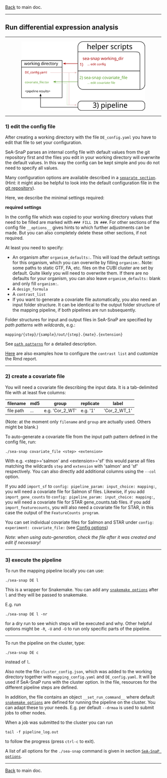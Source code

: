[Back](../README.html) to main doc.

---

Run differential expression analysis
------------------------------------

---

<p align="center">
  <img width="400" src="pictures/run_pipeline/run_DE.svg" />
</p>

---

### 1) edit the config file

After creating a working directory with the file `DE_config.yaml` you have to edit that file to set your configuration.

SeA-SnaP parses an internal config file with default values from the git repository first and the files you edit in your working directory will overwrite the default values.
In this way the config can be kept simple and you do not need to specify all values.

Many configuration options are available described in a [`separate section`](../config_options.html).
(Hint: it might also be helpful to look into the default configuration file in the [git repository](../defaults/DE_config_defaults.yaml)).

Here, we describe the minimal settings required:

**required settings**

In the config file which was copied to your working directory values that need to be filled are marked with `### FILL IN ###`.
For other sections of the config file `__options__` gives hints to which further adjustments can be made.
But you can also completely delete these other sections, if not required.

At least you need to specify:

- An organism after `organism_defaults:`. This will load the default settings for this organism, which you can overwrite by filling `organism:`. Note: some paths to static GTF, FA, etc. files on the CUBI cluster are set by default. Quite likely you will need to overwrite them. If there are no defaults for your organism, you can also leave `organism_defaults:` blank and only fill `organism:`.
- A `design_formula`
- A `contrast_list`
- If you want to generate a covariate file automatically, you also need an input folder structure. It can be identical to the output folder structure of the mapping pipeline, if both pipelines are run subsequently.

Folder structures for input and output files in SeA-SnaP are specified by *path patterns with wildcards*, e.g.:

```
mapping/{step}/{sample}/out/{step}.{mate}.{extension}
```

See [`path patterns`](path_patterns.html) for a detailed description.

[Here](path_patterns.html) are also examples how to configure the `contrast list` and customize the Rmd report.

---

### 2) create a covariate file

You will need a covariate file describing the input data.
It is a tab-delimited file with at least five columns:

| filename  | md5 |   group         | replicate   |      label    |
| --------- | --- | --------------- | ----------- | ------------- |
| file path | ... | e.g. 'Cor_2_WT' | e.g.    '1' |  'Cor_2_WT_1' |

(Note: at the moment only `filename` and `group` are actually used. Others might be blank.)

To auto-generate a covariate file from the input path pattern defined in the config file, run:

```
./sea-snap covariate_file <step> <extension>
```

With e.g. \<step\>='salmon' and \<extension\>='sf' this would parse all files matching the wildcards `step` and `extension` with 'salmon' and 'sf' respectively.
You can also directly add additional columns using the `--col` option.

If you add `import_sf` to `config: pipeline_param: input_choice: mapping:`, you will need a covariate file for Salmon sf files. 
Likewise, if you add `import_gene_counts` to `config: pipeline_param: input_choice: mapping:`, you will need a covariate file for STAR gene_counts.tab files.
if you add `import_featurecounts`, you will also need a covariate file for STAR, in this case the output of the `FeatureCounts program`.

You can set individual covariate files for Salmon and STAR under `config: experiment: covariate_file:` (see [Config options](#config-options))

*Note: when using auto-generation, check the file after it was created and edit if necessary!*

---

### 3) execute the pipeline

To run the mapping pipeline locally you can use:

```
./sea-snap DE l
```

This is a wrapper for Snakemake.
You can add any [`snakemake options`](https://snakemake.readthedocs.io/en/stable/executable.html#all-options) after `l` and they will be passed to snakemake.

E.g. run

```
./sea-snap DE l -nr
```

for a dry run to see which steps will be executed and why.
Other helpful options might be `-R`, `-U` and `-O` to run only specific parts of the pipeline.

---

To run the pipeline on the cluster, type:

```
./sea-snap DE c
```

instead of `l`.

Also note the file `cluster_config.json`, which was added to the working directory together with `mapping_config.yaml` and `DE_config.yaml`.
It will be used if SeA-SnaP runs with the cluster option.
In the file, resources for the different pipeline steps are defined.

In addition, the file contains an object `__set_run_command__` where default [`snakemake options`](https://snakemake.readthedocs.io/en/stable/executable.html#CLUSTER) are defined for running the pipeline on the cluster.
You can adapt these to your needs.
E.g. per default `--drmaa` is used to submit jobs to other nodes.

When a job was submitted to the cluster you can run

```
tail -f pipeline_log.out
```

to follow the progress (press `ctrl-c` to exit).

A list of all options for the `./sea-snap` command is given in section [`SeA-SnaP options`](../README.html#sea-snap-options).

---

[Back](../README.html#running-the-pipeline) to main doc.